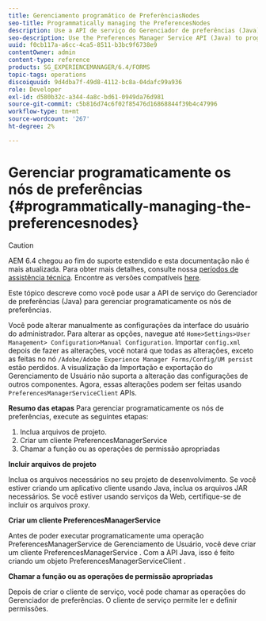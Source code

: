 ```yaml
---
title: Gerenciamento programático de PreferênciasNodes
seo-title: Programmatically managing the PreferencesNodes
description: Use a API de serviço do Gerenciador de preferências (Java) para gerenciar programaticamente os nós de preferências.
seo-description: Use the Preferences Manager Service API (Java) to programmatically manage the Preferences Nodes.
uuid: f0cb117a-a6cc-4ca5-8511-b3bc9f6738e9
contentOwner: admin
content-type: reference
products: SG_EXPERIENCEMANAGER/6.4/FORMS
topic-tags: operations
discoiquuid: 9d4dba7f-49d8-4112-bc8a-04dafc99a936
role: Developer
exl-id: d580b32c-a344-4a8c-bd61-0949da76d981
source-git-commit: c5b816d74c6f02f85476d16868844f39b4c47996
workflow-type: tm+mt
source-wordcount: '267'
ht-degree: 2%

---
```


# Gerenciar programaticamente os nós de preferências {#programmatically-managing-the-preferencesnodes}

>[!CAUTION]
>
>AEM 6.4 chegou ao fim do suporte estendido e esta documentação não é mais atualizada. Para obter mais detalhes, consulte nossa [períodos de assistência técnica](https://helpx.adobe.com/br/support/programs/eol-matrix.html). Encontre as versões compatíveis [here](https://experienceleague.adobe.com/docs/).

Este tópico descreve como você pode usar a API de serviço do Gerenciador de preferências (Java) para gerenciar programaticamente os nós de preferências.

Você pode alterar manualmente as configurações da interface do usuário do administrador. Para alterar as opções, navegue até `Home>Settings>User Management> Configuration>Manual Configuration`. Importar `config.xml` depois de fazer as alterações, você notará que todas as alterações, exceto as feitas no nó `/Adobe/Adobe Experience Manager Forms/Config/UM persist` estão perdidos. A visualização da Importação e exportação do Gerenciamento de Usuário não suporta a alteração das configurações de outros componentes. Agora, essas alterações podem ser feitas usando `PreferencesManagerServiceClient` APIs.

**Resumo das etapas** Para gerenciar programaticamente os nós de preferências, execute as seguintes etapas:

1. Inclua arquivos de projeto.
1. Criar um cliente PreferencesManagerService
1. Chamar a função ou as operações de permissão apropriadas

**Incluir arquivos de projeto**

Inclua os arquivos necessários no seu projeto de desenvolvimento. Se você estiver criando um aplicativo cliente usando Java, inclua os arquivos JAR necessários. Se você estiver usando serviços da Web, certifique-se de incluir os arquivos proxy.

**Criar um cliente PreferencesManagerService**

Antes de poder executar programaticamente uma operação PreferencesManagerService de Gerenciamento de Usuário, você deve criar um cliente PreferencesManagerService . Com a API Java, isso é feito criando um objeto PreferencesManagerServiceClient .

**Chamar a função ou as operações de permissão apropriadas**

Depois de criar o cliente de serviço, você pode chamar as operações do Gerenciador de preferências. O cliente de serviço permite ler e definir permissões.
